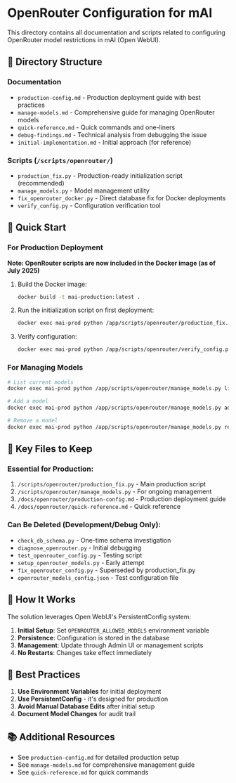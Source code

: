# OpenRouter Configuration for mAI

This directory contains all documentation and scripts related to configuring OpenRouter model restrictions in mAI (Open WebUI).

## 📁 Directory Structure

### Documentation
- `production-config.md` - Production deployment guide with best practices
- `manage-models.md` - Comprehensive guide for managing OpenRouter models
- `quick-reference.md` - Quick commands and one-liners
- `debug-findings.md` - Technical analysis from debugging the issue
- `initial-implementation.md` - Initial approach (for reference)

### Scripts (`/scripts/openrouter/`)
- `production_fix.py` - Production-ready initialization script (recommended)
- `manage_models.py` - Model management utility
- `fix_openrouter_docker.py` - Direct database fix for Docker deployments
- `verify_config.py` - Configuration verification tool

## 🚀 Quick Start

### For Production Deployment

**Note: OpenRouter scripts are now included in the Docker image (as of July 2025)**

1. Build the Docker image:
   ```bash
   docker build -t mai-production:latest .
   ```

2. Run the initialization script on first deployment:
   ```bash
   docker exec mai-prod python /app/scripts/openrouter/production_fix.py init
   ```

3. Verify configuration:
   ```bash
   docker exec mai-prod python /app/scripts/openrouter/verify_config.py
   ```

### For Managing Models

```bash
# List current models
docker exec mai-prod python /app/scripts/openrouter/manage_models.py list

# Add a model
docker exec mai-prod python /app/scripts/openrouter/manage_models.py add "anthropic/claude-3-opus"

# Remove a model
docker exec mai-prod python /app/scripts/openrouter/manage_models.py remove "openai/o3"
```

## 📝 Key Files to Keep

### Essential for Production:
1. `/scripts/openrouter/production_fix.py` - Main production script
2. `/scripts/openrouter/manage_models.py` - For ongoing management
3. `/docs/openrouter/production-config.md` - Production deployment guide
4. `/docs/openrouter/quick-reference.md` - Quick reference

### Can Be Deleted (Development/Debug Only):
- `check_db_schema.py` - One-time schema investigation
- `diagnose_openrouter.py` - Initial debugging
- `test_openrouter_config.py` - Testing script
- `setup_openrouter_models.py` - Early attempt
- `fix_openrouter_config.py` - Superseded by production_fix.py
- `openrouter_models_config.json` - Test configuration file

## 🔧 How It Works

The solution leverages Open WebUI's PersistentConfig system:

1. **Initial Setup**: Set `OPENROUTER_ALLOWED_MODELS` environment variable
2. **Persistence**: Configuration is stored in the database
3. **Management**: Update through Admin UI or management scripts
4. **No Restarts**: Changes take effect immediately

## 🎯 Best Practices

1. **Use Environment Variables** for initial deployment
2. **Use PersistentConfig** - it's designed for production
3. **Avoid Manual Database Edits** after initial setup
4. **Document Model Changes** for audit trail

## 📚 Additional Resources

- See `production-config.md` for detailed production setup
- See `manage-models.md` for comprehensive management guide
- See `quick-reference.md` for quick commands